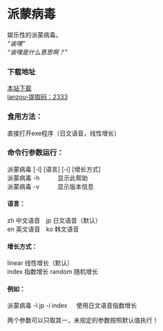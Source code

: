 # 派蒙病毒
娱乐性的派蒙病毒。<br>
*“诶嘿”*<br>
*“诶嘿是什么意思啊？”*<br>

### 下载地址
[本站下载](https://gitee.com/swsk33/PaimonVirus/releases)<br>
[lanzou-提取码：2333](https://swsk33.lanzoui.com/b0br5s4ne)<br>

### 食用方法：
直接打开exe程序（日文语音，线性增长）

### 命令行参数运行：
派蒙病毒 [-l] [语言] [-i] [增长方式]<br>
派蒙病毒 -h&emsp;&emsp;&emsp;显示此帮助<br>
派蒙病毒 -v&emsp;&emsp;&emsp;显示版本信息<br>

#### 语言：
zh 中文语音&ensp;&ensp;jp 日文语音（默认）<br>
en 英文语音&ensp;&ensp;ko 韩文语音

#### 增长方式：
linear 线性增长（默认）<br>
index 指数增长
random 随机增长

#### 例如：
派蒙病毒 -l jp -i index&ensp;&ensp;&ensp;使用日文语音指数增长

两个参数可以只取其一，未规定的参数按照默认值执行！